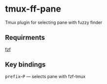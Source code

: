 # tmux-ff-pane
Tmux plugin for selecting pane with fuzzy finder

## Requirments
[fzf](https://github.com/junegunn/fzf)

## Key bindings
<kbd>prefix</kbd>–<kbd>P</kbd> — selects pane with fzf-tmux
